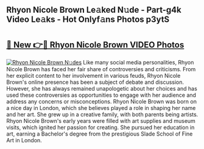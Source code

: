 ## Rhyon Nicole Brown Le𝚊ked N𝚞de - Part-g4k Video Le𝚊ks - Hot Onlyf𝚊ns Photos p3ytS

# <h2><a href="http://ab15055.deff.icu/?id=Rhyon+Nicole+Brown">🔗 New 👉🔴 Rhyon Nicole Brown VIDEO Photos</a></h2>

[![Rhyon Nicole Brown N𝚞des](https://i.imgur.com/rIISA9y.gif)](http://ab15055.deff.icu/?id=Rhyon+Nicole+Brown)
Like many social media personalities, Rhyon Nicole Brown has faced her fair share of controversies and criticisms. From her explicit content to her involvement in various feuds, Rhyon Nicole Brown's online presence has been a subject of debate and discussion. However, she has always remained unapologetic about her choices and has used these controversies as opportunities to engage with her audience and address any concerns or misconceptions. Rhyon Nicole Brown was born on a nice day in London, which she believes played a role in shaping her name and her art. She grew up in a creative family, with both parents being artists. Rhyon Nicole Brown's early years were filled with art supplies and museum visits, which ignited her passion for creating. She pursued her education in art, earning a Bachelor's degree from the prestigious Slade School of Fine Art in London.
